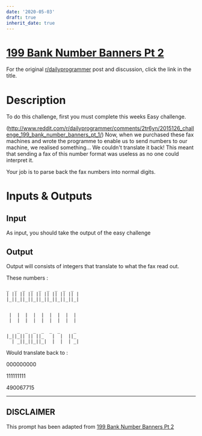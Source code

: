 ```yaml
---
date: '2020-05-03'
draft: true
inherit_date: true
---
```


# [199 Bank Number Banners Pt 2](https://www.reddit.com/r/dailyprogrammer/comments/2u0fyx/2015126_challenge_199_bank_number_banners_pt_2/)

For the original [r/dailyprogrammer](https://www.reddit.com/r/dailyprogrammer/) post and discussion, click the link in the title.

# Description
To do this challenge, first you must complete this weeks Easy challenge.

(http://www.reddit.com/r/dailyprogrammer/comments/2tr6yn/2015126_challenge_199_bank_number_banners_pt_1/)
Now, when we purchased these fax machines and wrote the programme to enable us to send numbers to our machine, we realised something... We couldn't translate it back!
This meant that sending a fax of this number format was useless as no one could interpret it.

Your job is to parse back the fax numbers into normal digits.

# Inputs & Outputs
## Input
As input, you should take the output of the easy challenge

## Output
Output will consists of integers that translate to what the fax read out.

These numbers : 


```
_  _  _  _  _  _  _  _  _ 
| || || || || || || || || |
|_||_||_||_||_||_||_||_||_|


 |  |  |  |  |  |  |  |  |
 |  |  |  |  |  |  |  |  |

    _  _  _  _  _  _     _ 
|_||_|| || ||_   |  |  ||_ 
  | _||_||_||_|  |  |  | _|
```
Would translate back to :

000000000

111111111

490067715


----
## **DISCLAIMER**
This prompt has been adapted from [199 Bank Number Banners Pt 2](https://www.reddit.com/r/dailyprogrammer/comments/2u0fyx/2015126_challenge_199_bank_number_banners_pt_2/
)
